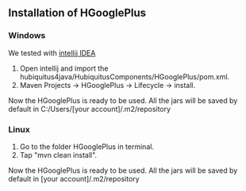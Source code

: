 ## Installation of HGooglePlus

### Windows

We tested with [intellij IDEA](http://www.jetbrains.com/idea/)

 1. Open intellij and import the hubiquitus4java/HubiquitusComponents/HGooglePlus/pom.xml.
 2. Maven Projects -> HGooglePlus -> Lifecycle -> install.

Now the HGooglePlus is ready to be used. All the jars will be saved by default in C:/Users/[your account]/.m2/repository

### Linux

 1. Go to the folder HGooglePlus in terminal.
 2. Tap "mvn clean install".

Now the HGooglePlus is ready to be used. All the jars will be saved by default in [your account]/.m2/repository
